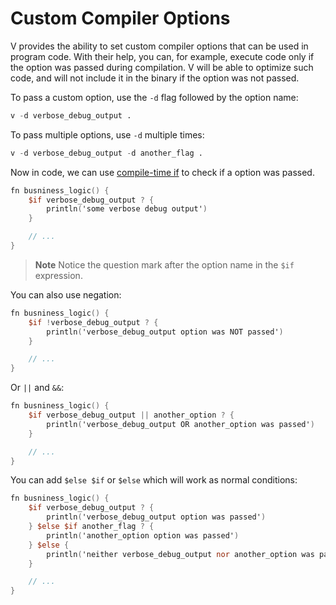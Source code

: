 # Custom Compiler Options

V provides the ability to set custom compiler options that can be used in program code.
With their help, you can, for example, execute code only if the option was
passed during compilation.
V will be able to optimize such code, and will not include it in the binary if the option was not
passed.

To pass a custom option, use the `-d` flag followed by the option name:

```v
v -d verbose_debug_output .
```

To pass multiple options, use `-d` multiple times:

```v
v -d verbose_debug_output -d another_flag .
```

Now in code, we can use
[compile-time if](./compile-time/control-flow.md#if-expression)
to check if a option was passed.

```v
fn busniness_logic() {
	$if verbose_debug_output ? {
		println('some verbose debug output')
	}

	// ...
}
```

> **Note**
> Notice the question mark after the option name in the `$if` expression.

You can also use negation:

```v
fn busniness_logic() {
	$if !verbose_debug_output ? {
		println('verbose_debug_output option was NOT passed')
	}

	// ...
}
```

Or `||` and `&&`:

```v
fn busniness_logic() {
	$if verbose_debug_output || another_option ? {
		println('verbose_debug_output OR another_option was passed')
	}

	// ...
}
```

You can add `$else $if` or `$else` which will work as normal conditions:

```v
fn busniness_logic() {
	$if verbose_debug_output ? {
		println('verbose_debug_output option was passed')
	} $else $if another_flag ? {
		println('another_option option was passed')
	} $else {
		println('neither verbose_debug_output nor another_option was passed')
	}

	// ...
}
```
